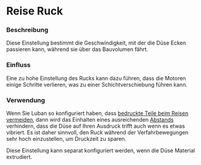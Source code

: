 Reise Ruck
====
### **Beschreibung**
Diese Einstellung bestimmt die Geschwindigkeit, mit der die Düse Ecken passieren kann, während sie über das Bauvolumen fährt.

### **Einfluss**
Eine zu hohe Einstellung des Rucks kann dazu führen, dass die Motoren einige Schritte verlieren, was zu einer Schichtverschiebung führen kann.

### **Verwendung**
Wenn Sie Luban so konfiguriert haben, dass [bedruckte Teile beim Reisen vermeiden](../travel/travel_avoid_other_parts.md), dann wird das Einhalten eines ausreichenden [Abstands](../travel/travel_avoid_distance.md) verhindern, dass die Düse auf Ihren Ausdruck trifft auch wenn es etwas vibriert. Es ist daher sinnvoll, den Ruck während der Verfahrbewegungen sehr hoch einzustellen, um Druckzeit zu sparen.

Diese Einstellung kann separat konfiguriert werden, wenn die Düse Material extrudiert.